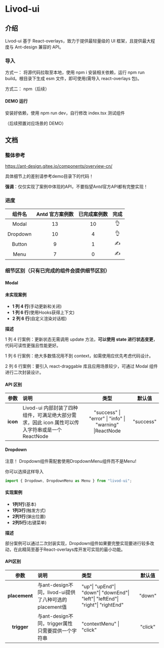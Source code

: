 # Livod-ui

## 介绍

Livod-ui 基于 React-overlays，致力于提供最轻量级的 UI 框架，且提供最大程度与 Ant-design 兼容的 API。

### 导入

方式一： 将源代码拉取至本地，使用 npm i 安装相关依赖，运行 npm run build。根目录下生成 esm 文件，即可使用(需导入 react-overlays 包)。

方式二： npm（后续）

#### DEMO 运行

安装好依赖，使用 npm run dev，自行修改 index.tsx 测试组件

（后续预置对应场景的 DEMO）

## 文档

### 整体参考

https://ant-design.gitee.io/components/overview-cn/

具体细节上的差别请参考demo目录下的代码！

__强调__：仅仅实现了案例中体现的API，不要指望Antd官方API都有完整实现！

### 进度

|  组件名  | Antd 官方案例数 | 已完成案例数 | 完成 |
| :------: | :-------------: | :----------: | :--: |
|  Modal   |       13        |      10      |  👌  |
|  Dropdown  |        10        |      4       |  👌  |
| Button |       9        |      1       |  ✍️  |
|   Menu   |        7        |      0       |  ✍️  |

### 细节区别（只有已完成的组件会提供细节区别）

#### Modal

#### 未实现案例

- **1 列 4 行**(手动更新和关闭)
- **1 列 6 行**(使用Hooks获得上下文)
- **2 列 6 行**(自定义渲染对话框)

**描述**

1 列 4 行案例：更新状态无需调用 update 方法，**可以使用 state 进行状态变更**，代码可读性更强且性能更好。

1 列 6 行案例：绝大多数情况用不到 context，如需使用应优先考虑代码设计。

2 列 6 行案例：要引入 react-draggable 库且应用场景较少，可通过 Modal 组件进行二次封装设计。

#### API 区别

|   参数   | 说明                                                         |                          类型                           |  默认值   |
| :------: | :----------------------------------------------------------- | :-----------------------------------------------------: | :-------: |
| **icon** | Livod-ui 内部封装了四种组件，可满足绝大部分需求，因此 icon 属性可以传入字符串或是一个 ReactNode | "success" \| "error" \| "info" \| "warning" \|ReactNode | "success" |



#### Dropdown

注意！ Dropdown组件需配套使用DropdownMenu组件而不是Menu!

你可以选择这样导入

```js
import { Dropdown, DropdownMenu as Menu } from "livod-ui";
```

#### 实现案例

- **1列1行**(基本)
- **1列3行**(触发方式)
- **2列1行**(弹出位置)
- **2列5行**(右键菜单)

__描述__

​	部分案例可以通过二次封装实现，Dropdown组件如果要完整实现要进行较多改动，在此精简至基于React-overlays库开发可实现的最小功能。

#### API区别

|     参数      | 说明                                                  | 类型                                                         | 默认值  |
| :-----------: | :---------------------------------------------------- | :----------------------------------------------------------- | :-----: |
| **placement** | 与ant-design不同，livod-ui提供了八种可选的placement值 | "up"\| "upEnd"\| "down"\| "downEnd"\| "left"\| "leftEnd"\| "right"\| "rightEnd" | "down"  |
|  **trigger**  | 与ant-design不同，trigger属性只需要提供一个字符串     | "contextMenu" \| "click"                                     | "click" |

